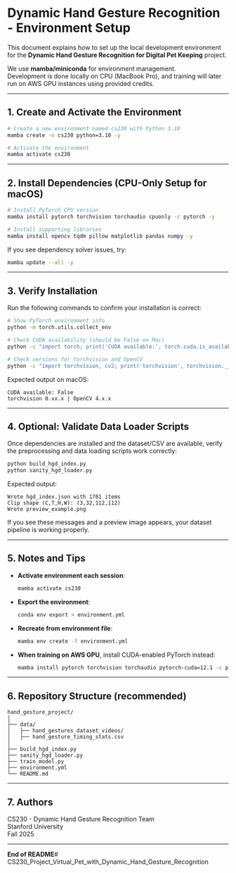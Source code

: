 # Dynamic Hand Gesture Recognition - Environment Setup

This document explains how to set up the local development environment for the **Dynamic Hand Gesture Recognition for Digital Pet Keeping** project.

We use **mamba/miniconda** for environment management.  
Development is done locally on CPU (MacBook Pro), and training will later run on AWS GPU instances using provided credits.

---

## 1. Create and Activate the Environment

```bash
# Create a new environment named cs230 with Python 3.10
mamba create -n cs230 python=3.10 -y

# Activate the environment
mamba activate cs230
```

---

## 2. Install Dependencies (CPU-Only Setup for macOS)

```bash
# Install PyTorch CPU version
mamba install pytorch torchvision torchaudio cpuonly -c pytorch -y

# Install supporting libraries
mamba install opencv tqdm pillow matplotlib pandas numpy -y
```

If you see dependency solver issues, try:
```bash
mamba update --all -y
```

---

## 3. Verify Installation

Run the following commands to confirm your installation is correct:

```bash
# Show PyTorch environment info
python -m torch.utils.collect_env

# Check CUDA availability (should be False on Mac)
python -c "import torch; print('CUDA available:', torch.cuda.is_available())"

# Check versions for torchvision and OpenCV
python -c "import torchvision, cv2; print('torchvision', torchvision.__version__, '| OpenCV', cv2.__version__)"
```

Expected output on macOS:
```
CUDA available: False
torchvision 0.xx.x | OpenCV 4.x.x
```

---

## 4. Optional: Validate Data Loader Scripts

Once dependencies are installed and the dataset/CSV are available, verify the preprocessing and data loading scripts work correctly:

```bash
python build_hgd_index.py
python sanity_hgd_loader.py
```

Expected output:
```
Wrote hgd_index.json with 1701 items
Clip shape (C,T,H,W): (3,32,112,112)
Wrote preview_example.png
```

If you see these messages and a preview image appears, your dataset pipeline is working properly.

---

## 5. Notes and Tips

- **Activate environment each session**:
  ```bash
  mamba activate cs230
  ```
- **Export the environment**:
  ```bash
  conda env export > environment.yml
  ```
- **Recreate from environment file**:
  ```bash
  mamba env create -f environment.yml
  ```
- **When training on AWS GPU**, install CUDA-enabled PyTorch instead:
  ```bash
  mamba install pytorch torchvision torchaudio pytorch-cuda=12.1 -c pytorch -c nvidia -y
  ```

---

## 6. Repository Structure (recommended)

```
hand_gesture_project/
│
├── data/
│   ├── hand_gestures_dataset_videos/
│   ├── hand_gesture_timing_stats.csv
│
├── build_hgd_index.py
├── sanity_hgd_loader.py
├── train_model.py
├── environment.yml
└── README.md
```

---

## 7. Authors

CS230 - Dynamic Hand Gesture Recognition Team  
Stanford University  
Fall 2025

---

**End of README**# CS230_Project_Virtual_Pet_with_Dynamic_Hand_Gesture_Recognition
